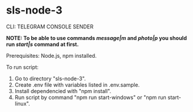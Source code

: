 # sls-node-3
CLI: TELEGRAM CONSOLE SENDER

**NOTE: To be able to use commands _message|m_ and _photo|p_ you should run _start|s_ command at first.**

Prerequisites: Node.js, npm installed.

To run script:

1. Go to directory "sls-node-3".
2. Create .env file with variables listed in .env.sample.
3. Install dependencied with "npm install".
4. Run script by command "npm run start-windows" or "npm run start-linux".
